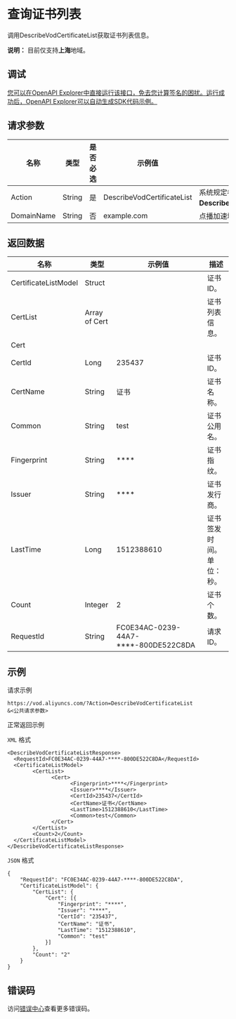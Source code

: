 # 查询证书列表

调用DescribeVodCertificateList获取证书列表信息。

**说明：** 目前仅支持**上海**地域。

## 调试

[您可以在OpenAPI Explorer中直接运行该接口，免去您计算签名的困扰。运行成功后，OpenAPI Explorer可以自动生成SDK代码示例。](https://api.aliyun.com/#product=vod&api=DescribeVodCertificateList&type=RPC&version=2017-03-21)

## 请求参数

|名称|类型|是否必选|示例值|描述|
|--|--|----|---|--|
|Action|String|是|DescribeVodCertificateList|系统规定参数。取值：**DescribeVodCertificateList**。 |
|DomainName|String|否|example.com|点播加速域名。 |

## 返回数据

|名称|类型|示例值|描述|
|--|--|---|--|
|CertificateListModel|Struct| |证书ID。 |
|CertList|Array of Cert| |证书列表信息。 |
|Cert| | | |
|CertId|Long|235437|证书ID。 |
|CertName|String|证书|证书名称。 |
|Common|String|test|证书公用名。 |
|Fingerprint|String|\*\*\*\*|证书指纹。 |
|Issuer|String|\*\*\*\*|证书发行商。 |
|LastTime|Long|1512388610|证书签发时间。单位：秒。 |
|Count|Integer|2|证书个数。 |
|RequestId|String|FC0E34AC-0239-44A7-\*\*\*\*-800DE522C8DA|请求ID。 |

## 示例

请求示例

```
https://vod.aliyuncs.com/?Action=DescribeVodCertificateList
&<公共请求参数>
```

正常返回示例

`XML` 格式

```
<DescribeVodCertificateListResponse>
  <RequestId>FC0E34AC-0239-44A7-****-800DE522C8DA</RequestId>
  <CertificateListModel>
        <CertList>
              <Cert>
                    <Fingerprint>****</Fingerprint>
                    <Issuer>****</Issuer>
                    <CertId>235437</CertId>
                    <CertName>证书</CertName>
                    <LastTime>1512388610</LastTime>
                    <Common>test</Common>
              </Cert>
        </CertList>
        <Count>2</Count>
  </CertificateListModel>
</DescribeVodCertificateListResponse>
```

`JSON` 格式

```
{
	"RequestId": "FC0E34AC-0239-44A7-****-800DE522C8DA",
	"CertificateListModel": {
		"CertList": {
			"Cert": [{
				"Fingerprint": "****",
				"Issuer": "****",
				"CertId": "235437",
				"CertName": "证书",
				"LastTime": "1512388610",
				"Common": "test"
			}]
		},
		"Count": "2"
	}
}
```

## 错误码

访问[错误中心](https://error-center.aliyun.com/status/product/vod)查看更多错误码。

